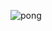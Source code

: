 ![pong](https://user-images.githubusercontent.com/88078710/226179280-cad46c30-0a75-4e2e-8601-187c9f9e3dbc.JPG)

